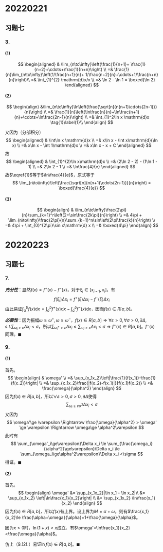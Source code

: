 # 20220221

## 习题七

### 3.

#### (1)

$$
\begin{aligned}
 & \lim_{n\to\infty}\left(\frac{1}{n+1}+
\frac{1}{n+2}+\cdots+\frac{1}{n+n}\right) \\
=& \frac{1}{n}\lim_{n\to\infty}\left(1/\frac{n+1}{n}+
1/\frac{n+2}{n}+\cdots+1/\frac{n+n}{n}\right)\\
=& \int_{1}^{2} \mathrm{d}x/x \\
=& \ln 2 - \ln 1 = \boxed{\ln  2}
\end{aligned}
$$

#### (2)

$$
\begin{align}
 &\lim_{n\to\infty}\ln\left(\frac{\sqrt[n]{n(n+1)\cdots(2n-1)}}{n}\right) \\
=& \frac{1}{n}\left(\ln\frac{n}{n}+\ln\frac{n+1}{n}+\cdots+\ln\frac{2n-1}{n}\right) \\
=& \int_{1}^2\ln x \mathrm{d}x \tag{1}\label{1}\\
\end{align}
$$

又因为（分部积分）
$$
\begin{aligned}
 & \int\ln x \mathrm{d}x \\
=& x\ln x - \int x\mathrm{d}(\ln x) \\
=& x\ln x - \int 1\mathrm{d}x \\
=& x\ln x - x + C
\end{aligned}
$$
故
$$
\begin{aligned}
 & \int_{1}^{2}\ln x\mathrm{d}x \\
=& (2\ln 2 - 2) - (1\ln 1 - 1) \\
=& 2\ln 2 - 1 \\
=& \ln\frac{4}{e}
\end{aligned}
$$
故$\eqref{1}$等于$\ln\frac{4}{e}$，原式等于
$$
\lim_{n\to\infty}\left(\frac{\sqrt[n]{n(n+1)\cdots(2n-1)}}{n}\right) = \boxed{\frac{4}{e}}
$$

#### (3)

$$
\begin{align}
 & \lim_{n\to\infty}\frac{2\pi}{n}\sum_{k=1}^n\left(2+\sin\frac{2k\pi}{n}\right) \\
=& 4\pi + \lim_{n\to\infty}\frac{2\pi}{n}\sum_{k=1}^n\sin\left(2\pi\frac{k}{n}\right) \\
=& 4\pi + \int_{0}^{2\pi}\sin x\mathrm{d} x \\
=& \boxed{4\pi}
\end{align}
$$



# 20220223

## 习题七

### 7.

***充分性***：显然$f(x)=f^+(x)-f^-(x)$，对于$\xi_i\in[x_{i-1},x_i]$，有
$$
f(\xi_i)\Delta x_i=f^+(\xi)\Delta x_i-f^-(\xi)\Delta x_i
$$
由此易证$\int_{a}^b f(x)\mathrm{d}x=\int_{a}^bf^+(x)\mathrm{d}x-\int_{a}^bf^-(x)\mathrm{d}x$，因而$f(x)\in R[a,b]$。



***必要性***：因为振幅$\omega\ge\omega^+,\omega\ge \omega^-$，$f(x)\in R[a,b]\Rightarrow \forall \varepsilon>0, \forall\sigma>0, \exists\Delta, s.t. \sum_{\omega_i\ge \varepsilon}\Delta x_i< \sigma$，所以$\sum_{\omega^+_i\ge \varepsilon}\Delta x_i\le\sum_{\omega_i\ge \varepsilon}\Delta x_i <\sigma\Rightarrow f^+(x)\in R[a,b]$。$f^-(x)$同理。$\blacksquare$

### 9.

#### (1)

首先，
$$
\begin{align}
 & \omega' \\
=& \sup_{x_1x_2}\left|\frac{1}{f(x_1)}-\frac{1}{f(x_2)}\right| \\
=& \sup_{x_1x_2}\frac{|f(x_2)-f(x_1)|}{f(x_1)f(x_2)} \\
<& \frac{\omega}{\alpha^2}
\end{align}
$$
因为$f(x)\in R[a,b]$，所以$\forall \varepsilon>0, \sigma >0, \exists \Delta$使得
$$
\sum_{\omega_i\ge\varepsilon\alpha^2}\Delta x_i < \sigma
$$
又因为
$$
\omega'\ge \varepsilon \Rightarrow \frac{\omega}{\alpha^2} > \omega' \ge \varepsilon \Rightarrow \omega\ge \alpha^2\varepsilon
$$
此时有
$$
\sum_{\omega'_i\ge\varepsilon}\Delta x_i \le \sum_{\frac{\omega_i}{\alpha^2}\ge\varepsilon}\Delta x_i \le  \sum_{\omega_i\ge\alpha^2\varepsilon}\Delta x_i <\sigma
$$
得证。$\blacksquare$

#### (2)

首先，
$$
\begin{align}
\omega' &= \sup_{x_1x_2}|\ln x_1 - \ln x_2|\\
 &= \sup_{x_1x_2} \left|\ln\frac{x_1}{x_2}\right| \\
 &= \sup_{x_1x_2} \ln\frac{x_1}{x_2}
\end{align}
$$
因为$f(x)\in R[a,b]$，所以$f(x)$有上界。设上界为$M=\alpha+\omega$，则有$\frac{x_1}{x_2}\le \frac{\alpha+\omega}{\alpha}=1+\frac{\omega}{\alpha}$。

因为$x>0$时，$\ln(1+x)<x$成立，有$\omega'=\ln\frac{x_1}{x_2}<\frac{\omega}{\alpha}$。

仿上（9.(2).）易证$\ln f(x)\in R[a,b]$。$\blacksquare$